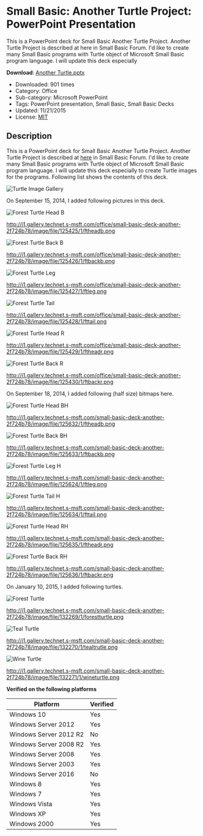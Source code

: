 # Small Basic: Another Turtle Project: PowerPoint Presentation
This is a PowerPoint deck for Small Basic Another Turtle Project.  Another Turtle Project is described at here in Small Basic Forum.  I'd like to create many Small Basic programs with Turtle object of Microsoft Small Basic program language.  I will update this deck especially

**Download**: [Another Turtle.pptx](https://github.com/nonkit/SBResources/raw/master/turtle2/Another%20Turtle.pptx)

- Downloaded: 901 times
- Category: Office
- Sub-category: Microsoft PowerPoint
- Tags: PowerPoint presentation, Small Basic, Small Basic Decks
- Updated: 11/21/2015
- License: [MIT](/LICENSE)

## Description

This is a PowerPoint deck for Small Basic Another Turtle Project.  Another Turtle Project is described at [here](https://social.msdn.microsoft.com/Forums/en-US/4d730151-8ecb-493e-9c76-8bede94e3cf0/another-turtle-graphics?forum=smallbasic) in Small Basic Forum.  I'd like to create many Small Basic programs with Turtle object of Microsoft Small Basic program language.  I will update this deck especially to create Turtle images for the programs.  Following list shows the contents of this deck.

![Turtle Image Gallery](TurtleImageGallery.png)

On September 15, 2014, I added following pictures in this deck.

![Forest Turtle Head B](FTHeadB.png)

http://i1.gallery.technet.s-msft.com/office/small-basic-deck-another-2f724b78/image/file/125425/1/ftheadb.png

![Forest Turtle Back B](FTBackB.png)

http://i1.gallery.technet.s-msft.com/office/small-basic-deck-another-2f724b78/image/file/125426/1/ftbackb.png

![Forest Turtle Leg](FTLeg.png)

http://i1.gallery.technet.s-msft.com/office/small-basic-deck-another-2f724b78/image/file/125427/1/ftleg.png

![Forest Turtle Tail](FTTail.png)

http://i1.gallery.technet.s-msft.com/office/small-basic-deck-another-2f724b78/image/file/125428/1/fttail.png

![Forest Turtle Head R](FTHeadR.png)

http://i1.gallery.technet.s-msft.com/office/small-basic-deck-another-2f724b78/image/file/125429/1/ftheadr.png

![Forest Turtle Back R](FTBackR.png)

http://i1.gallery.technet.s-msft.com/office/small-basic-deck-another-2f724b78/image/file/125430/1/ftbackr.png

On September 18, 2014, I added following (half size) bitmaps here.

![Forest Turtle Head BH](FTHeadBH.png)

http://i1.gallery.technet.s-msft.com/small-basic-deck-another-2f724b78/image/file/125632/1/ftheadb.png

![Forest Turtle Back BH](FTBackBH.png)

http://i1.gallery.technet.s-msft.com/small-basic-deck-another-2f724b78/image/file/125633/1/ftbackb.png

![Forest Turtle Leg H](FTLegH.png)

http://i1.gallery.technet.s-msft.com/small-basic-deck-another-2f724b78/image/file/125624/1/ftleg.png

![Forest Turtle Tail H](FTTailH.png)

http://i1.gallery.technet.s-msft.com/small-basic-deck-another-2f724b78/image/file/125634/1/fttail.png

![Forest Turtle Head RH](FTHeadRH.png)

http://i1.gallery.technet.s-msft.com/small-basic-deck-another-2f724b78/image/file/125635/1/ftheadr.png

![Forest Turtle Back RH](FTBackRH.png)

http://i1.gallery.technet.s-msft.com/small-basic-deck-another-2f724b78/image/file/125636/1/ftbackr.png

On January 10, 2015, I added following turtles.

![Forest Turtle](ForestTurtle.png)

http://i1.gallery.technet.s-msft.com/small-basic-deck-another-2f724b78/image/file/132269/1/forestturtle.png

![Teal Turtle](TealTurtle.png)

http://i1.gallery.technet.s-msft.com/small-basic-deck-another-2f724b78/image/file/132270/1/tealtrutle.png

![Wine Turtle](WineTurtle.png)

http://i1.gallery.technet.s-msft.com/small-basic-deck-another-2f724b78/image/file/132271/1/wineturtle.png

**Verified on the following platforms**

| Platform | Verified |
| --- | --- |
| Windows 10 | Yes |
| Windows Server 2012 | Yes |
| Windows Server 2012 R2 | No |
| Windows Server 2008 R2 | Yes |
| Windows Server 2008 | Yes |
| Windows Server 2003 | Yes |
| Windows Server 2016 | No |
| Windows 8 | Yes |
| Windows 7 | Yes |
| Windows Vista | Yes |
| Windows XP | Yes |
| Windows 2000 | Yes |
